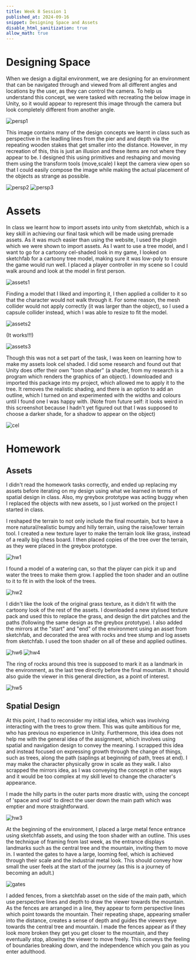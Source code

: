 ```yaml
---
title: Week 8 Session 1
published_at: 2024-09-16
snippet: Designing Space and Assets
disable_html_sanitization: true
allow_math: true
---
```


# Designing Space

When we design a digital environment, we are designing for an environment that can be navigated through and viewed from all different angles and locations by the user, as they can control the camera. To help us understand this concept, we were tasked with recreating the below image in Unity, so it would appear to represent this image through the camera but look completely different from another angle.

![persp1](/w08s1/persp1.png)

This image contains many of the design concepts we learnt in class such as perspective in the leadling lines from the pier and and depth via the repeating wooden stakes that get smaller into the distance. However, in my recreation of this, this is just an illusion and these items are not where they appear to be. I designed this using primitives and reshaping and moving them using the transform tools (move,scale) I kept the camera view open so that I could easily compose the image while making the actual placement of the objects as strange as possible.

![persp2](/w08s1/persp2.png)
![persp3](/w08s1/persp3.png)

# Assets

In class we learnt how to import assets into unity from sketchfab, which is a key skill in achieving our final task which will be made using premade assets. As it was much easier than using the website, I used the plugin which we were shown to import assets. As I want to use a tree model, and I want to go for a cartoony cel-shaded look in my game, I looked on sketchfab for a cartoony tree model, making sure it was low-poly to ensure the game would run well. I placed a player controller in my scene so I could walk around and look at the model in first person.

![assets1](/w08s1/Assets1.png)

Finding a model that I liked and importing it, I then applied a collider to it so that the character would not walk through it. For some reason, the mesh collider would not apply correctly (it was larger than the object), so I used a capsule collider instead, which I was able to resize to fit the model.

![assets2](/w08s1/Assets2.png)

(It works!!!)

![assets3](/w08s1/Assets3.png)

Though this was not a set part of the task, I was keen on learning how to make my assets look cel shaded. I did some research and found out that Unity does offer their own "toon shader" (a shader, from my research is a program which renders the graphics of an object). I downloaded and imported this package into my project, which allowed me to apply it to the tree. It removes the realistic shading, and there is an option to add an outline, which I turned on and experimented with the widths and colours until I found one I was happy with. (Note from future self: it looks weird in this screenshot because I hadn't yet figured out that I was supposed to choose a darker shade, for a shadow to appear on the object)

![cel](/w08s1/cel.png)

# Homework

## Assets

I didn't read the homework tasks correctly, and ended up replacing my assets before iterating on my design using what we learned in terms of spatial design in class. Also, my greybox prototype was acting buggy when I replaced the objects with new assets, so I just worked on the project I started in class. 

I reshaped the terrain to not only include the final mountain, but to have a more natural/realistic bumpy and hilly terrain, using the raise/lower terrain tool. I created a new texture layer to make the terrain look like grass, instead of a really big chess board. I then placed copies of the tree over the terrain, as they were placed in the greybox prototype. 

![hw1](/w08s1/hw1.png)

I found a model of a watering can, so that the player can pick it up and water the trees to make them grow. I applied the toon shader and an outline to it to fit in with the look of the trees. 

![hw2](/w08s1/hw2.png)

I didn't like the look of the original grass texture, as it didn't fit with the cartoony look of the rest of the assets. I downloaded a new stylised texture pack and used this to replace the grass, and design the dirt patches and the paths (following the same design as the greybox prototype). I also added the mirrors at the "start"  and "end" of the environment using an asset from sketchfab, and decorated the area with rocks and tree stump and log assets from sketchfab. I used the toon shader on all of these and applied outlines.

![hw6](/w08s1/hw6.png)
![hw4](/w08s1/hw4.png)

The ring of rocks around this tree is supposed to mark it as a landmark in the environment, as the last tree directly before the final mountain. It should also guide the viewer in this general direction, as a point of interest.

![hw5](/w08s1/hw5.png)

## Spatial Design

At this point, I had to reconsider my initial idea, which was involving interacting with the trees to grow them. This was quite ambitious for me, who has previous no experience in Unity. Furthermore, this idea does not help me with the general idea of the assignment, which involves using spatial and navigation design to convey the meaning. I scrapped this idea and instead focused on expressing growth through the change of things, such as trees, along the path (saplings at beginning of path, trees at end). I may make the character physically grow in scale as they walk. I also scrapped the mirrors idea, as I was conveying the concept in other ways and it would be too complex at my skill level to change the character's appearance.

I made the hilly parts in the outer parts more drastic with, using the concept of 'space and void' to direct the user down the main path which was emptier and more straightforward.

![hw3](/w08s1/hw3.png)

At the beginning of the environment, I placed a large metal fence entrance using sketchfab assets, and using the toon shader with an outline. This uses the technique of framing from last week, as the entrance displays landmarks such as the central tree and the mountain, inviting them to move in. I wanted the gates to have a large, looming feel, which is achieved through their scale and the industrial metal look. This should convey how small the user feels at the start of the journey (as this is a journey of becoming an adult.)

![gates](/w08s1/gates.png)

I added fences, from a sketchfab asset on the side of the main path, which use perspective lines and depth to draw the viewer towards the mountain. As the fences are arranged in a line, they appear to form perspective lines which point towards the mountain. Their repeating shape, appearing smaller into the distance, creates a sense of depth and guides the viewers eye towards the central tree and mountain. I made the fences appear as if they look more broken they get you get closer to the mountain, and they eventually stop, allowing the viewer to move freely. This conveys the feeling of boundaries breaking down, and the independence which you gain as you enter adulthood.









